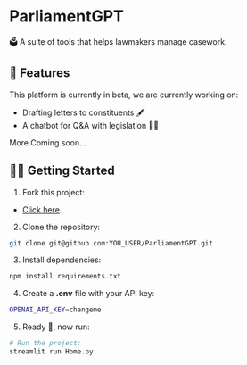 # ParliamentGPT
🗳 A suite of tools that helps lawmakers manage casework.

## 🎉 Features

This platform is currently in beta, we are currently working on:

- Drafting letters to constituents 🖋️
- A chatbot for Q&A with legislation 🧑‍⚖

More Coming soon...

## 👨‍🚀 Getting Started

1. Fork this project:

- [Click here](https://github.com/ebayes/ParliamentGPT/fork).

2. Clone the repository:

```bash
git clone git@github.com:YOU_USER/ParliamentGPT.git
```

3. Install dependencies:

```bash
npm install requirements.txt
```

4. Create a **.env** file with your API key:

```bash
OPENAI_API_KEY=changeme
```

5. Ready 🥳, now run:

```bash
# Run the project:
streamlit run Home.py
```
